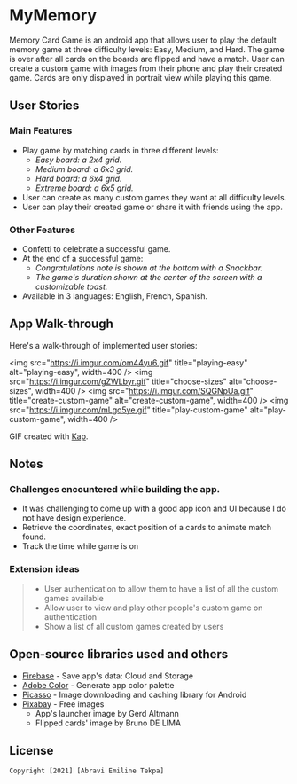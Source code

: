 # MyMemory

Memory Card Game is an android app that allows user to play the default memory game at three difficulty levels: Easy, Medium, and Hard. 
The game is over after all cards on the boards are flipped and have a match. User can create a custom game with images from their phone and play their created game.
Cards are only displayed in portrait view while playing this game.

## User Stories

### Main Features
- Play game by matching cards in three different levels:
    - *Easy board: a 2x4 grid.*
    - *Medium board: a 6x3 grid.*
    - *Hard board: a 6x4 grid.*
    - *Extreme board: a 6x5 grid.*
- User can create as many custom games they want at all difficulty levels.
- User can play their created game or share it with friends using the app.

### Other Features
- Confetti to celebrate a successful game.
- At the end of a successful game:
    - *Congratulations note is shown at the bottom with a Snackbar.*
    - *The game's duration shown at the center of the screen with a customizable toast.*
- Available in 3 languages: English, French, Spanish.

## App Walk-through
Here's a walk-through of implemented user stories:

<img src="https://i.imgur.com/om44yu6.gif" title="playing-easy" alt="playing-easy", width=400 />
<img src="https://i.imgur.com/gZWLbyr.gif" title="choose-sizes" alt="choose-sizes", width=400 />
<img src="https://i.imgur.com/SQGNpUa.gif" title="create-custom-game" alt="create-custom-game", width=400 />
<img src="https://i.imgur.com/mLgo5ye.gif" title="play-custom-game" alt="play-custom-game", width=400 />

GIF created with [Kap](https://getkap.co).


## Notes

### Challenges encountered while building the app.
- It was challenging to come up with a good app icon and UI because I do not have design experience.
- Retrieve the coordinates, exact position of a cards to animate match found.
- Track the time while game is on

### Extension ideas
> - User authentication to allow them to have a list of all the custom games available
> - Allow user to view and play other people's custom game on authentication
> - Show a list of all custom games created by users

## Open-source libraries used and others

- [Firebase](https://console.firebase.google.com) - Save app's data: Cloud and Storage
- [Adobe Color](https://color.adobe.com/create/color-wheel) - Generate app color palette
- [Picasso](https://github.com/square/picasso) - Image downloading and caching library for Android
- [Pixabay](https://pixabay.com) - Free images
    - App's launcher image by Gerd Altmann
    - Flipped cards' image by Bruno DE LIMA


## License

    Copyright [2021] [Abravi Emiline Tekpa]
